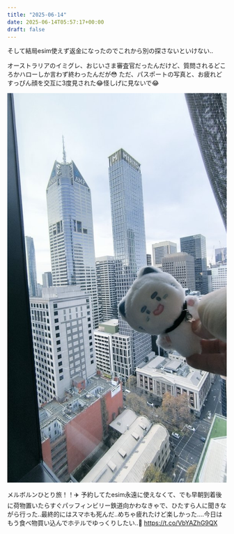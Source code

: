 ```yaml
---
title: "2025-06-14"
date: 2025-06-14T05:57:17+00:00
draft: false
---
```



そして結局esim使えず返金になったのでこれから別の探さないといけない‥


オーストラリアのイミグレ、おじいさま審査官だったんだけど、質問されるどころかハローしか言わず終わったんだが😳
ただ、パスポートの写真と、お疲れどすっぴん顔を交互に3度見された😂怪しげに見ないで😂

![14_1.jpg](images/14_1.jpg)

メルボルンひとり旅！！✈️
予約してたesim永遠に使えなくて、でも早朝到着後に荷物置いたらすぐパッフィンビリー鉄道向かわなきゃで、ひたすら人に聞きながら行った‥最終的にはスマホも死んだ‥めちゃ疲れたけど楽しかった‥‥今日はもう食べ物買い込んでホテルでゆっくりしたい‥🫩 https://t.co/VbYAZhG9QX

